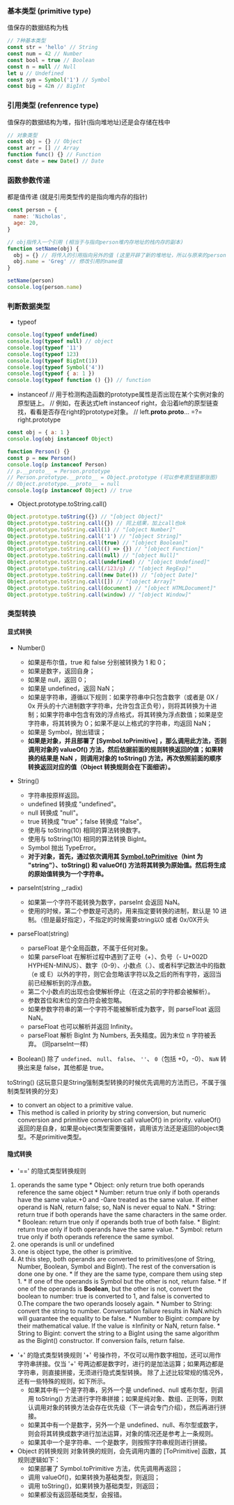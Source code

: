 ### 基本类型 (primitive type)
  值保存的数据结构为栈

```js
// 7种基本类型
const str = 'hello' // String
const num = 42 // Number
const bool = true // Boolean
const n = null // Null
let u // Undefined
const sym = Symbol('1') // Symbol
const big = 42n // BigInt
```
### 引用类型 (refenrence type)
值保存的数据结构为堆，指针(指向堆地址)还是会存储在栈中

```js
// 对象类型
const obj = {} // Object
const arr = [] // Array
function func() {} // Function
const date = new Date() // Date
```

### 函数参数传递
都是值传递 (就是引用类型传的是指向堆内存的指针)
```js
const person = {
  name: 'Nicholas',
  age: 20,
}

// obj指传入一个引用 (相当于与指向person堆内存地址的栈内存的副本)
function setName(obj) {
  obj = {} // 将传入的引用指向另外的值 (这里开辟了新的堆地址，所以与原来的person引用地址再无瓜葛)
  obj.name = 'Greg' // 修改引用的name值
}

setName(person)
console.log(person.name)
```
### 判断数据类型
 - typeof
 ```js
console.log(typeof undefined)
console.log(typeof null) // object
console.log(typeof '11')
console.log(typeof 123)
console.log(typeof BigInt(1))
console.log(typeof Symbol('4'))
console.log(typeof { a: 1 })
console.log(typeof function () {}) // function
 ```
 - instanceof
 // 用于检测构造函数的prototype属性是否出现在某个实例对象的原型链上。
 // 例如，在表达式left instanceof right，会沿着left的原型链查找，看看是否存在right的prototype对象。
 // left.__proto__.__proto__... =?= right.prototype
 ```js
 const obj = { a: 1 }
 console.log(obj instanceof Object)

function Person() {}
const p = new Person()
console.log(p instanceof Person)
// p.__proto__ = Person.prototype
// Person.prototype.__proto__ = Object.prototype (可以参考原型链那张图)
// Object.prototype.__proto__ = null
console.log(p instanceof Object) // true
 ```
 - Object.prototype.toString.call()
 ```js
Object.prototype.toString({}) // "[object Object]"
Object.prototype.toString.call({}) // 同上结果，加上call也ok
Object.prototype.toString.call(1) // "[object Number]"
Object.prototype.toString.call('1') // "[object String]"
Object.prototype.toString.call(true) // "[object Boolean]"
Object.prototype.toString.call(() => {}) // "[object Function]"
Object.prototype.toString.call(null) // "[object Null]"
Object.prototype.toString.call(undefined) // "[object Undefined]"
Object.prototype.toString.call(/123/g) // "[object RegExp]"
Object.prototype.toString.call(new Date()) // "[object Date]"
Object.prototype.toString.call([]) // "[object Array]"
Object.prototype.toString.call(document) // "[object HTMLDocument]"
Object.prototype.toString.call(window) // "[object Window]"
 ```

### 类型转换
#### 显式转换
- Number()
  * 如果是布尔值，true 和 false 分别被转换为 1 和 0；
  * 如果是数字，返回自身；
  * 如果是 null，返回 0；
  * 如果是 undefined，返回 NaN；
  * 如果是字符串，遵循以下规则：如果字符串中只包含数字（或者是 0X / 0x 开头的十六进制数字字符串，允许包含正负号），则将其转换为十进制；如果字符串中包含有效的浮点格式，将其转换为浮点数值；如果是空字符串，将其转换为 0；如果不是以上格式的字符串，均返回 NaN；
  * 如果是 Symbol，抛出错误；
  * **如果是对象，并且部署了 [Symbol.toPrimitive] ，那么调用此方法，否则调用对象的 valueOf() 方法，然后依据前面的规则转换返回的值；如果转换的结果是 NaN ，则调用对象的 toString() 方法，再次依照前面的顺序转换返回对应的值（Object 转换规则会在下面细讲）。**

- String()
  * 字符串按原样返回。
  * undefined 转换成 "undefined"。
  * null 转换成 "null"。
  * true 转换成 "true"；false 转换成 "false"。
  * 使用与 toString(10) 相同的算法转换数字。
  * 使用与 toString(10) 相同的算法转换 BigInt。
  * Symbol 抛出 TypeError。
  * **对于对象，首先，通过依次调用其 [Symbol.toPrimitive]()（hint 为 "string"）、toString() 和 valueOf() 方法将其转换为原始值。然后将生成的原始值转换为一个字符串。**

- parseInt(string ,_radix)
  * 如果第一个字符不能转换为数字，parseInt 会返回 NaN。
  * 使用的时候，第二个参数是可选的，用来指定要转换的进制，默认是 10 进制。（但是最好指定），不指定的时候需要string以0 或者 0x/0X开头

- parseFloat(string)
  * parseFloat 是个全局函数，不属于任何对象。
  * 如果 parseFloat 在解析过程中遇到了正号（+）、负号（- U+002D HYPHEN-MINUS）、数字（0-9）、小数点（.）、或者科学记数法中的指数（e 或 E）以外的字符，则它会忽略该字符以及之后的所有字符，返回当前已经解析到的浮点数。
  * 第二个小数点的出现也会使解析停止（在这之前的字符都会被解析）。
  * 参数首位和末位的空白符会被忽略。
  * 如果参数字符串的第一个字符不能被解析成为数字，则 parseFloat 返回 NaN。
  * parseFloat 也可以解析并返回 Infinity。
  * parseFloat 解析 BigInt 为 Numbers, 丢失精度。因为末位 n 字符被丢弃。 (同parseInt一样)

- Boolean()
 除了 `undefined`、 `null`、 `false`、 `''`、 `0`（包括 +0，-0）、 `NaN` 转换出来是 false，其他都是 true。

 toString() (这玩意只是String强制类型转换的时候优先调用的方法而已，不属于强制类型转换的分支)
 * to convert an object to a primitive value.
 * This method is called in priority by string conversion, but numeric conversion and primitive conversion call valueOf() in priority.
 valueOf() 返回的是自身，如果是object类型需要强转，调用该方法还是返回的object类型。不是primitive类型。
 #### 隐式转换
 - '==' 的隐式类型转换规则
  1. operands the same type
    * Object: only return true both operands reference the same object
    * Number: return true only if both operands have the same value.+0 and -0are treated as the same value. If either operand is NaN, return false; so, NaN is never equal to NaN.
    * String: return true if both operands have the same characters in the same order.
    * Boolean: return true only if operands both true of both false.
    * BigInt: return true only if both operands have the same value.
    * Symbol: return true only if both operands reference the same symbol.
  2. one operands is unll or undefined
  3. one is object type, the other is primitive.
  4. At this step, both operands are converted to primitives(one of String, Number, Boolean, Symbol and BigInt). The rest of the conversation is done one by one.
    * If they are the same type, compare them using step 1.
    * If one of the operands is Symbol but the other is not, return false.
    * If one of the operands is **Boolean**, but the other is not, convert the boolean to number: true is converted to 1, and false is converted to 0.The compare the two operands loosely again.
    * Number to String: convert the string to number. Conversation failure results in NaN.which will guarantee the equality to be false.
    * Number to Bigint: compare by their mathematical value. If the value is  ±Infinity or NaN, return false.
    * String to Bigint: convert the string to a BigInt using the same algorithm as the BigInt() constructor. If conversion fails, return false.
- '+' 的隐式类型转换规则
'+' 号操作符，不仅可以用作数字相加，还可以用作字符串拼接。仅当 '+' 号两边都是数字时，进行的是加法运算；如果两边都是字符串，则直接拼接，无须进行隐式类型转换。
除了上述比较常规的情况外，还有一些特殊的规则，如下所示。
  * 如果其中有一个是字符串，另外一个是 undefined、null 或布尔型，则调用 toString() 方法进行字符串拼接；如果是纯对象、数组、正则等，则默认调用对象的转换方法会存在优先级（下一讲会专门介绍），然后再进行拼接。
  * 如果其中有一个是数字，另外一个是 undefined、null、布尔型或数字，则会将其转换成数字进行加法运算，对象的情况还是参考上一条规则。
  * 如果其中一个是字符串、一个是数字，则按照字符串规则进行拼接。
- Object 的转换规则
对象转换的规则，会先调用内置的 [ToPrimitive] 函数，其规则逻辑如下：
  * 如果部署了 Symbol.toPrimitive 方法，优先调用再返回；
  * 调用 valueOf()，如果转换为基础类型，则返回；
  * 调用 toString()，如果转换为基础类型，则返回；
  * 如果都没有返回基础类型，会报错。
